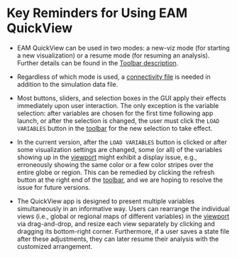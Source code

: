 # Key Reminders for Using EAM QuickView

- EAM QuickView can be used in two modes:
  a new-viz mode (for starting a new visualization) or
  a resume mode (for resuming an analysis).
  Further details can be found in the [Toolbar description](toolbar.md).

- Regardless of which mode is used, a
  [connectivity file](connectivity.md) is needed in addition to the simulation
  data file.

- Most buttons, sliders, and selection boxes in the GUI apply their effects
  immediately upon user interaction. The only exception is the variable
  selection: after variables are chosen for the first time following app launch,
  or after the selection is changed, the user must click the `LOAD VARIABLES`
  button in the [toolbar](toolbar.md) for the new selection to take effect.

- In the current version, after the `LOAD VARIABLES` button is clicked or
  after some visualization settings are changed, some (or all) of
  the variables showing up in the [viewport](viewport.md) might exhibit a
  display issue, e.g., erroneously showing the same color or a few color stripes
  over the entire globe or region. This can be remedied by clicking the refresh
  button at the right end of the [toolbar](toolbar.md), and we are hoping to
  resolve the issue for future versions.

- The QuickView app is designed to present multiple variables simultaneously in
  an informative way. Users can rearrange the individual views (i.e., global or
  regional maps of different variables) in the [viewport](viewport.md) via
  drag-and-drop, and resize each view separately by clicking and dragging its
  bottom-right corner. Furthermore, if a user saves a state file after these
  adjustments, they can later resume their analysis with the customized
  arrangement.
